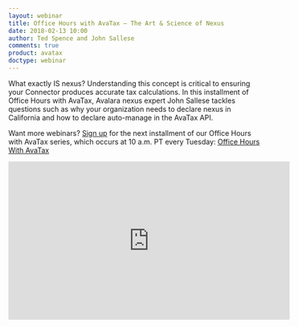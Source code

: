 ```yaml
---
layout: webinar
title: Office Hours with AvaTax – The Art & Science of Nexus
date: 2018-02-13 10:00
author: Ted Spence and John Sallese
comments: true
product: avatax
doctype: webinar
---
```


What exactly IS nexus? Understanding this concept is critical to ensuring your Connector produces accurate tax calculations. In this installment of Office Hours with AvaTax, Avalara nexus expert John Sallese tackles questions such as why your organization needs to declare nexus in California and how to declare auto-manage in the AvaTax API.

Want more webinars? [Sign up](https://developer.avalara.com/resources/webinars/) for the next installment of our Office Hours with AvaTax series, which occurs at 10 a.m. PT every Tuesday: [Office Hours With AvaTax](https://developer.avalara.com/resources/webinars/)

<iframe width="560" height="315" src="https://www.youtube.com/embed/qn0HH-JYNtI" frameborder="0" allow="autoplay; encrypted-media" allowfullscreen></iframe>